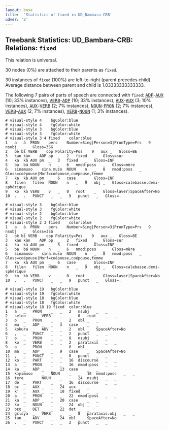 ```yaml
---
layout: base
title:  'Statistics of fixed in UD_Bambara-CRB'
udver: '2'
---
```


## Treebank Statistics: UD_Bambara-CRB: Relations: `fixed`

This relation is universal.

30 nodes (0%) are attached to their parents as `fixed`.

30 instances of `fixed` (100%) are left-to-right (parent precedes child).
Average distance between parent and child is 1.03333333333333.

The following 7 pairs of parts of speech are connected with `fixed`: <tt><a href="bm_crb-pos-ADP.html">ADP</a></tt>-<tt><a href="bm_crb-pos-AUX.html">AUX</a></tt> (10; 33% instances), <tt><a href="bm_crb-pos-VERB.html">VERB</a></tt>-<tt><a href="bm_crb-pos-ADP.html">ADP</a></tt> (10; 33% instances), <tt><a href="bm_crb-pos-AUX.html">AUX</a></tt>-<tt><a href="bm_crb-pos-AUX.html">AUX</a></tt> (3; 10% instances), <tt><a href="bm_crb-pos-AUX.html">AUX</a></tt>-<tt><a href="bm_crb-pos-VERB.html">VERB</a></tt> (2; 7% instances), <tt><a href="bm_crb-pos-NOUN.html">NOUN</a></tt>-<tt><a href="bm_crb-pos-PRON.html">PRON</a></tt> (2; 7% instances), <tt><a href="bm_crb-pos-VERB.html">VERB</a></tt>-<tt><a href="bm_crb-pos-AUX.html">AUX</a></tt> (2; 7% instances), <tt><a href="bm_crb-pos-VERB.html">VERB</a></tt>-<tt><a href="bm_crb-pos-NOUN.html">NOUN</a></tt> (1; 3% instances).


~~~ conllu
# visual-style 4	bgColor:blue
# visual-style 4	fgColor:white
# visual-style 3	bgColor:blue
# visual-style 3	fgColor:white
# visual-style 3 4 fixed	color:blue
1	a	à	PRON	pers	Number=Sing|Person=3|PronType=Prs	9	nsubj	_	Gloss=3SG
2	bè	bɛ́	VERB	cop	Polarity=Pos	9	aux	_	Gloss=BE
3	kan	kàn	ADP	pp	_	2	fixed	_	Gloss=sur
4	ka	kà	AUX	pm	_	3	fixed	_	Gloss=INF
5	ba	bá	NOUN	n	_	6	nmod:poss	_	Gloss=mère
6	sinamuso	sìna.muso	NOUN	n	_	8	nmod:poss	_	Gloss=coépouse|Morf=coépouse,coépouse,femme
7	ka	kà	AUX	pm	_	6	case	_	Gloss=INF
8	filen	fílen	NOUN	n	_	9	obj	_	Gloss=calebasse.demi-sphérique
9	ko	kò	VERB	v	_	0	root	_	Gloss=laver|SpaceAfter=No
10	.	.	PUNCT	_	_	9	punct	_	Gloss=.

~~~


~~~ conllu
# visual-style 3	bgColor:blue
# visual-style 3	fgColor:white
# visual-style 2	bgColor:blue
# visual-style 2	fgColor:white
# visual-style 2 3 fixed	color:blue
1	a	à	PRON	pers	Number=Sing|Person=3|PronType=Prs	9	nsubj	_	Gloss=3SG
2	bè	bɛ́	VERB	cop	Polarity=Pos	9	aux	_	Gloss=BE
3	kan	kàn	ADP	pp	_	2	fixed	_	Gloss=sur
4	ka	kà	AUX	pm	_	3	fixed	_	Gloss=INF
5	ba	bá	NOUN	n	_	6	nmod:poss	_	Gloss=mère
6	sinamuso	sìna.muso	NOUN	n	_	8	nmod:poss	_	Gloss=coépouse|Morf=coépouse,coépouse,femme
7	ka	kà	AUX	pm	_	6	case	_	Gloss=INF
8	filen	fílen	NOUN	n	_	9	obj	_	Gloss=calebasse.demi-sphérique
9	ko	kò	VERB	v	_	0	root	_	Gloss=laver|SpaceAfter=No
10	.	.	PUNCT	_	_	9	punct	_	Gloss=.

~~~


~~~ conllu
# visual-style 19	bgColor:blue
# visual-style 19	fgColor:white
# visual-style 18	bgColor:blue
# visual-style 18	fgColor:white
# visual-style 18 19 fixed	color:blue
1	a	_	PRON	_	_	2	nsubj	_	_
2	selen	_	VERB	_	_	0	root	_	_
3	o	_	PRON	_	_	2	obl	_	_
4	ma	_	ADP	_	_	3	case	_	_
5	kokura	_	ADV	_	_	2	obl	_	SpaceAfter=No
6	,	_	PUNCT	_	_	2	punct	_	_
7	o	_	PRON	_	_	8	nsubj	_	_
8	ko	_	VERB	_	_	2	parataxis	_	_
9	a	_	PRON	_	_	8	obl	_	_
10	ma	_	ADP	_	_	9	case	_	SpaceAfter=No
11	,	_	PUNCT	_	_	8	punct	_	_
12	ko	_	PART	_	_	16	discourse	_	_
13	a	_	PRON	_	_	16	nmod:poss	_	_
14	ka	_	ADP	_	_	13	case	_	_
15	kɔɲɔmuso	_	NOUN	_	_	16	nmod:poss	_	_
16	tere	_	NOUN	_	_	24	nsubj	_	_
17	de	_	PART	_	_	16	discourse	_	_
18	bɛ	_	AUX	_	_	24	aux	_	_
19	k'	_	AUX	_	_	18	fixed	_	_
20	a	_	PRON	_	_	22	nmod:poss	_	_
21	ka	_	ADP	_	_	20	case	_	_
22	ko	_	NOUN	_	_	24	obj	_	_
23	bɛɛ	_	DET	_	_	22	det	_	_
24	gɛlɛya	_	VERB	_	_	8	parataxis:obj	_	_
25	tan	_	ADV	_	_	24	obl	_	SpaceAfter=No
26	.	_	PUNCT	_	_	2	punct	_	_

~~~


